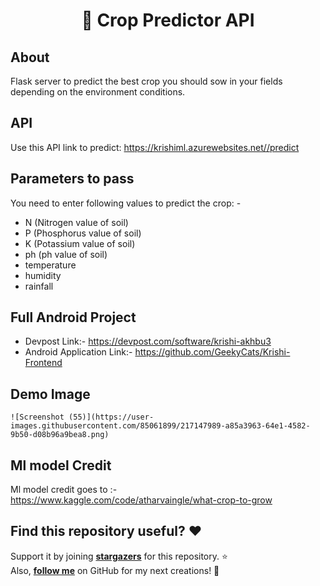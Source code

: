 <h1 align="center"> 🚀 Crop Predictor API</h1>

## About
  Flask server to predict the best crop you should sow in your fields depending on the environment conditions.

## API
  Use this API link to predict: https://krishiml.azurewebsites.net//predict
  
  
## Parameters to pass
  You need to enter following values to predict the crop: -
  - N (Nitrogen value of soil)
  - P (Phosphorus value of soil)
  - K (Potassium value of soil)
  - ph (ph value of soil)
  - temperature
  - humidity
  - rainfall

## Full Android Project
  - Devpost Link:- https://devpost.com/software/krishi-akhbu3
  - Android Application Link:- https://github.com/GeekyCats/Krishi-Frontend
  

## Demo Image
    ![Screenshot (55)](https://user-images.githubusercontent.com/85061899/217147989-a85a3963-64e1-4582-9b50-d08b96a9bea8.png)
    
    
## Ml model Credit
  Ml model credit goes to :- https://www.kaggle.com/code/atharvaingle/what-crop-to-grow

## Find this repository useful? :heart:
Support it by joining __[stargazers](https://github.com/GeekyCats/Krishi-Ml-Backend/stargazers)__ for this repository. :star: <br>
Also, __[follow me](https://github.com/AmartyaSingh97)__ on GitHub for my next creations! 🤩


  
